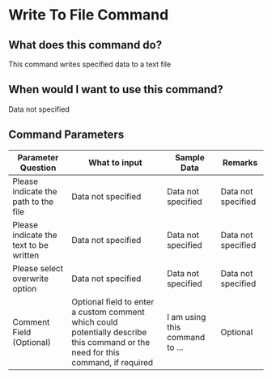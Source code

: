 <!--TITLE: Write To File Command -->
<!-- SUBTITLE: a command in the Text File Commands group -->
# Write To File Command


## What does this command do?
This command writes specified data to a text file


## When would I want to use this command?
Data not specified


## Command Parameters
| Parameter Question   	| What to input  	|  Sample Data 	| Remarks  	|
| ---                    | ---               | ---           | ---       |
|Please indicate the path to the file|Data not specified|Data not specified|Data not specified|
|Please indicate the text to be written|Data not specified|Data not specified|Data not specified|
|Please select overwrite option|Data not specified|Data not specified|Data not specified|
|Comment Field (Optional)|Optional field to enter a custom comment which could potentially describe this command or the need for this command, if required|I am using this command to ...|Optional|



